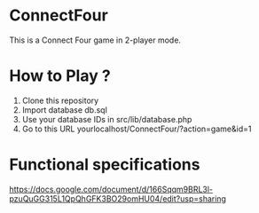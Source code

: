 # ConnectFour
This is a Connect Four game in 2-player mode.

# How to Play ?
1. Clone this repository
2. Import database db.sql
3. Use your database IDs in src/lib/database.php
4. Go to this URL yourlocalhost/ConnectFour/?action=game&id=1

# Functional specifications
https://docs.google.com/document/d/166Sqqm9BRL3l-pzuQuGG315L1QpQhGFK3BO29omHU04/edit?usp=sharing

